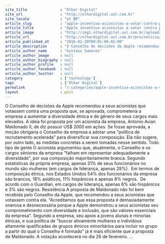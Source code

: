 ```yaml
---
site_title               : "Olhar Digital"
site_url                 : "http://olhardigital.uol.com.br"
site_locale              : "pt_BR"
article_slug             : "apple-incentiva-acionistas-a-votar-contra-proposta-de-diversidade"
article_title            : "Apple incentiva acionistas a votar contra proposta de diversidade"
article_image            : "http://img1.olhardigital.uol.com.br/uploads/acervo_imagens/2016/01/20160111074738_660_420.jpg"
article_url              : "http://olhardigital.uol.com.br/pro/noticia/apple-incentiva-acionistas-a-votar-contra-proposta-de-diversidade/54511"
article_published_at     : "2016-01-20T09:01:00-02:00"
article_description      : "O Conselho de decisões da Apple recomendou a seus acionistas que votassem contra uma proposta que, se aprovada, comprometeria a empresa a aumentar a diversidade étnica e de gênero de seus cargos mais elevados. A ideia foi proposta por um acionista da empresa, Antonio Avian Maldonado II, de diz possuir US$ 2000 em ações. Se fosse aprovada, a moção obrigaria o Conselho da empresa a adotar uma 'política de recrutamento acelerada' para diversificar sua composição. Ela não sugere, por outro lado, as medidas concretas a serem tomadas nesse sentido. Todo tipo de gente O acionista argumentou que, atualmente, o Conselho e os cargos sêniores da empresa 'falham em representar adequadamente a diversidade', por sua composição majoritariamente branca. Segundo estatísticas da própria empresa, apenas 31% de seus funcionários no mundo são mulheres (em cargos de liderança, apenas 28%).  Em termos de composição étnica, nos Estados Unidos 54% dos funcionários da empresa são brancos, 18% asiáticos, 11% hispânicos e apenas 8% negros.  De acordo com o Guardian, em cargos de liderança, apenas 6% são hispânicos e 3% são negros. Resistência A proposta de Maldonado não foi bem recebida pelo Conselho da Apple, que recomendou a seus acionistas que votassem contra ela. 'Acreditamos que essa proposta é demasiadamente onerosa e desnecessária porque a Apple demonstrou a seus acionistas seu comprometimento com diversidade e inclusão, que são valores essenciais da empresa'. Segundo a empresa, seu apoio a jovens alunas e minorias étnicas, e sua política de 'buscar ativamente mulheres e indivídous altamente qualificadas de grupos étnicos minoritários para incluir no grupo a partir do qual o Conselho é formado' já é mais eficiente que a proposta de Maldonado. A votação acontecerá no dia 26 de fevereiro. ..."
article_author_name      : "Gustavo Sumares"
article_author_image     : null
article_author_biography : null
article_author_profile   : null
article_author_facebook  : null
article_author_twitter   : null
category                 : ['technology']
tags                     : ['Olhar Digital']
permalink                : "/:categories/apple-incentiva-acionistas-a-votar-contra-proposta-de-diversidade/"
layout                   : post
---
```


O Conselho de decisões da Apple recomendou a seus acionistas que votassem contra uma proposta que, se aprovada, comprometeria a empresa a aumentar a diversidade étnica e de gênero de seus cargos mais elevados. A ideia foi proposta por um acionista da empresa, Antonio Avian Maldonado II, de diz possuir US$ 2000 em ações. Se fosse aprovada, a moção obrigaria o Conselho da empresa a adotar uma "política de recrutamento acelerada" para diversificar sua composição. Ela não sugere, por outro lado, as medidas concretas a serem tomadas nesse sentido. Todo tipo de gente O acionista argumentou que, atualmente, o Conselho e os cargos sêniores da empresa "falham em representar adequadamente a diversidade", por sua composição majoritariamente branca. Segundo estatísticas da própria empresa, apenas 31% de seus funcionários no mundo são mulheres (em cargos de liderança, apenas 28%).  Em termos de composição étnica, nos Estados Unidos 54% dos funcionários da empresa são brancos, 18% asiáticos, 11% hispânicos e apenas 8% negros.  De acordo com o Guardian, em cargos de liderança, apenas 6% são hispânicos e 3% são negros. Resistência A proposta de Maldonado não foi bem recebida pelo Conselho da Apple, que recomendou a seus acionistas que votassem contra ela. "Acreditamos que essa proposta é demasiadamente onerosa e desnecessária porque a Apple demonstrou a seus acionistas seu comprometimento com diversidade e inclusão, que são valores essenciais da empresa". Segundo a empresa, seu apoio a jovens alunas e minorias étnicas, e sua política de "buscar ativamente mulheres e indivídous altamente qualificadas de grupos étnicos minoritários para incluir no grupo a partir do qual o Conselho é formado" já é mais eficiente que a proposta de Maldonado. A votação acontecerá no dia 26 de fevereiro. ...
